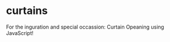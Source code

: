 # curtains

For the inguration and special occassion: Curtain Opeaning using JavaScript!
<a herf="https://github.com/yeshilhendup507/curtains/blob/main/1.png"></a>
